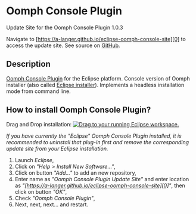 # Oomph Console Plugin

Update Site for the Oomph Console Plugin 1.0.3

Navigate to [https://a-langer.github.io/eclipse-oomph-console-site][0] to access the update site. See source on [GitHub][1].

## Description

[Oomph Console Plugin][2] for the Eclipse platform. Console version of Oomph installer (also called [Eclipse installer](https://wiki.eclipse.org/Eclipse_Installer)). Implements a headless installation mode from command line.

## How to install Oomph Console Plugin?

Drag and Drop installation: [![Drag to your running Eclipse workspace.](https://marketplace.eclipse.org/sites/all/themes/solstice/public/images/marketplace/btn-install.png)](https://marketplace.eclipse.org/marketplace-client-intro?mpc_install=5544670 "Drag to your running Eclipse workspace.")

_If you have currently the "Eclipse" Oomph Console Plugin installed, it is recommended to uninstall that plug-in first and remove the corresponding update site from your Eclipse installation._

  1. Launch _Eclipse_,
  2. Click on _"Help > Install New Software..."_,
  3. Click on button _"Add..."_ to add an new repository,
  4. Enter name as _"Oomph Console Plugin Update Site"_ and enter location as _"[https://a-langer.github.io/eclipse-oomph-console-site][0]"_, then click on button _"OK"_,
  5. Check _"Oomph Console Plugin"_,
  6. Next, next, next... and restart.

[0]: https://a-langer.github.io/eclipse-oomph-console-site
[1]: https://github.com/a-langer/eclipse-oomph-console-site
[2]: https://github.com/a-langer/eclipse-oomph-console